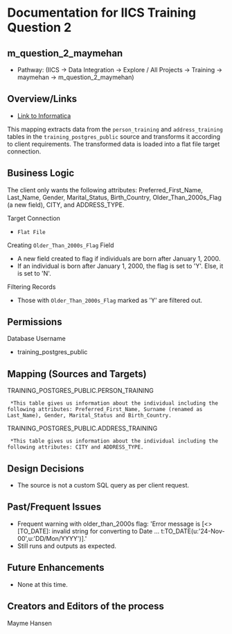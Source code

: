 # Documentation for IICS Training Question 2

## m_question_2_maymehan
- Pathway: (IICS -> Data Integration -> Explore / All Projects -> Training -> maymehan -> m_question_2_maymehan)

## Overview/Links
  - [Link to Informatica](http://go.byu.edu/infadev)

This mapping extracts data from the `person_training` and `address_training` tables in the `training_postgres_public` source and transforms it according to client requirements. The transformed data is loaded into a flat file target connection.

## Business Logic

The client only wants the following attributes: Preferred_First_Name, Last_Name, Gender, Marital_Status, Birth_Country, Older_Than_2000s_Flag (a new field), CITY, and ADDRESS_TYPE.

Target Connection
- `Flat File`

Creating `Older_Than_2000s_Flag` Field
- A new field created to flag if individuals are born after January 1, 2000. 
- If an individual is born after January 1, 2000, the flag is set to 'Y'. Else, it is set to 'N'.

Filtering Records
- Those with `Older_Than_2000s_Flag` marked as 'Y' are filtered out.
  
## Permissions

Database Username
- training_postgres_public

## Mapping (Sources and Targets)

TRAINING_POSTGRES_PUBLIC.PERSON_TRAINING

     *This table gives us information about the individual including the following attributes: Preferred_First_Name, Surname (renamed as Last_Name), Gender, Marital_Status and Birth_Country.

TRAINING_POSTGRES_PUBLIC.ADDRESS_TRAINING

     *This table gives us information about the individual including the following attributes: CITY and ADDRESS_TYPE.

## Design Decisions
- The source is not a custom SQL query as per client request.
## Past/Frequent Issues
- Frequent warning with older_than_2000s flag: 'Error message is [<<Expression Error>> [TO_DATE]: invalid string for converting to Date ... t:TO_DATE(u:'24-Nov-00',u:'DD/Mon/YYYY')].'
- Still runs and outputs as expected.
## Future Enhancements
- None at this time.
## Creators and Editors of the process
Mayme Hansen
